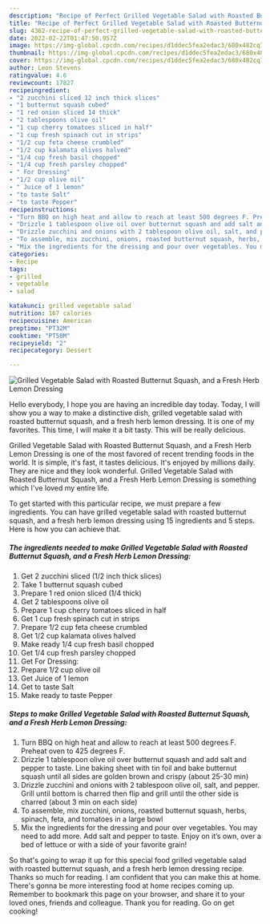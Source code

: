 ```yaml
---
description: "Recipe of Perfect Grilled Vegetable Salad with Roasted Butternut Squash, and a Fresh Herb Lemon Dressing"
title: "Recipe of Perfect Grilled Vegetable Salad with Roasted Butternut Squash, and a Fresh Herb Lemon Dressing"
slug: 4362-recipe-of-perfect-grilled-vegetable-salad-with-roasted-butternut-squash-and-a-fresh-herb-lemon-dressing
date: 2022-02-22T01:47:50.957Z
image: https://img-global.cpcdn.com/recipes/d1ddec5fea2edac3/680x482cq70/grilled-vegetable-salad-with-roasted-butternut-squash-and-a-fresh-herb-lemon-dressing-recipe-main-photo.jpg
thumbnail: https://img-global.cpcdn.com/recipes/d1ddec5fea2edac3/680x482cq70/grilled-vegetable-salad-with-roasted-butternut-squash-and-a-fresh-herb-lemon-dressing-recipe-main-photo.jpg
cover: https://img-global.cpcdn.com/recipes/d1ddec5fea2edac3/680x482cq70/grilled-vegetable-salad-with-roasted-butternut-squash-and-a-fresh-herb-lemon-dressing-recipe-main-photo.jpg
author: Leon Stevens
ratingvalue: 4.6
reviewcount: 17827
recipeingredient:
- "2 zucchini sliced 12 inch thick slices"
- "1 butternut squash cubed"
- "1 red onion sliced 14 thick"
- "2 tablespoons olive oil"
- "1 cup cherry tomatoes sliced in half"
- "1 cup fresh spinach cut in strips"
- "1/2 cup feta cheese crumbled"
- "1/2 cup kalamata olives halved"
- "1/4 cup fresh basil chopped"
- "1/4 cup fresh parsley chopped"
- " For Dressing"
- "1/2 cup olive oil"
- " Juice of 1 lemon"
- "to taste Salt"
- "to taste Pepper"
recipeinstructions:
- "Turn BBQ on high heat and allow to reach at least 500 degrees F. Preheat oven to 425 degrees F."
- "Drizzle 1 tablespoon olive oil over butternut squash and add salt and pepper to taste. Line baking sheet with tin foil and bake butternut squash until all sides are golden brown and crispy (about 25-30 min)"
- "Drizzle zucchini and onions with 2 tablespoon olive oil, salt, and pepper. Grill until bottom is charred then flip and grill until the other side is charred (about 3 min on each side)"
- "To assemble, mix zucchini, onions, roasted butternut squash, herbs, spinach, feta, and tomatoes in a large bowl"
- "Mix the ingredients for the dressing and pour over vegetables. You may need to add more. Add salt and pepper to taste. Enjoy on it’s own, over a bed of lettuce or with a side of your favorite grain!"
categories:
- Recipe
tags:
- grilled
- vegetable
- salad

katakunci: grilled vegetable salad 
nutrition: 167 calories
recipecuisine: American
preptime: "PT32M"
cooktime: "PT50M"
recipeyield: "2"
recipecategory: Dessert

---
```



![Grilled Vegetable Salad with Roasted Butternut Squash, and a Fresh Herb Lemon Dressing](https://img-global.cpcdn.com/recipes/d1ddec5fea2edac3/680x482cq70/grilled-vegetable-salad-with-roasted-butternut-squash-and-a-fresh-herb-lemon-dressing-recipe-main-photo.jpg)

Hello everybody, I hope you are having an incredible day today. Today, I will show you a way to make a distinctive dish, grilled vegetable salad with roasted butternut squash, and a fresh herb lemon dressing. It is one of my favorites. This time, I will make it a bit tasty. This will be really delicious.

Grilled Vegetable Salad with Roasted Butternut Squash, and a Fresh Herb Lemon Dressing is one of the most favored of recent trending foods in the world. It is simple, it's fast, it tastes delicious. It's enjoyed by millions daily. They are nice and they look wonderful. Grilled Vegetable Salad with Roasted Butternut Squash, and a Fresh Herb Lemon Dressing is something which I've loved my entire life.




To get started with this particular recipe, we must prepare a few ingredients. You can have grilled vegetable salad with roasted butternut squash, and a fresh herb lemon dressing using 15 ingredients and 5 steps. Here is how you can achieve that.

<!--inarticleads1-->

##### The ingredients needed to make Grilled Vegetable Salad with Roasted Butternut Squash, and a Fresh Herb Lemon Dressing:

1. Get 2 zucchini sliced (1/2 inch thick slices)
1. Take 1 butternut squash cubed
1. Prepare 1 red onion sliced (1/4 thick)
1. Get 2 tablespoons olive oil
1. Prepare 1 cup cherry tomatoes sliced in half
1. Get 1 cup fresh spinach cut in strips
1. Prepare 1/2 cup feta cheese crumbled
1. Get 1/2 cup kalamata olives halved
1. Make ready 1/4 cup fresh basil chopped
1. Get 1/4 cup fresh parsley chopped
1. Get  For Dressing:
1. Prepare 1/2 cup olive oil
1. Get  Juice of 1 lemon
1. Get to taste Salt
1. Make ready to taste Pepper




<!--inarticleads2-->

##### Steps to make Grilled Vegetable Salad with Roasted Butternut Squash, and a Fresh Herb Lemon Dressing:

1. Turn BBQ on high heat and allow to reach at least 500 degrees F. Preheat oven to 425 degrees F.
1. Drizzle 1 tablespoon olive oil over butternut squash and add salt and pepper to taste. Line baking sheet with tin foil and bake butternut squash until all sides are golden brown and crispy (about 25-30 min)
1. Drizzle zucchini and onions with 2 tablespoon olive oil, salt, and pepper. Grill until bottom is charred then flip and grill until the other side is charred (about 3 min on each side)
1. To assemble, mix zucchini, onions, roasted butternut squash, herbs, spinach, feta, and tomatoes in a large bowl
1. Mix the ingredients for the dressing and pour over vegetables. You may need to add more. Add salt and pepper to taste. Enjoy on it’s own, over a bed of lettuce or with a side of your favorite grain!




So that's going to wrap it up for this special food grilled vegetable salad with roasted butternut squash, and a fresh herb lemon dressing recipe. Thanks so much for reading. I am confident that you can make this at home. There's gonna be more interesting food at home recipes coming up. Remember to bookmark this page on your browser, and share it to your loved ones, friends and colleague. Thank you for reading. Go on get cooking!
